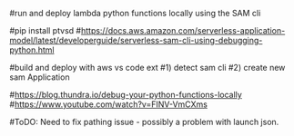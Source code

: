 #run and deploy lambda python functions locally using the SAM cli

#pip install ptvsd
#https://docs.aws.amazon.com/serverless-application-model/latest/developerguide/serverless-sam-cli-using-debugging-python.html

#build and deploy with aws vs code ext
#1) detect sam cli
#2) create new sam Application

#https://blog.thundra.io/debug-your-python-functions-locally
#https://www.youtube.com/watch?v=FINV-VmCXms

#ToDO: Need to fix pathing issue - possibly a problem with launch json.
